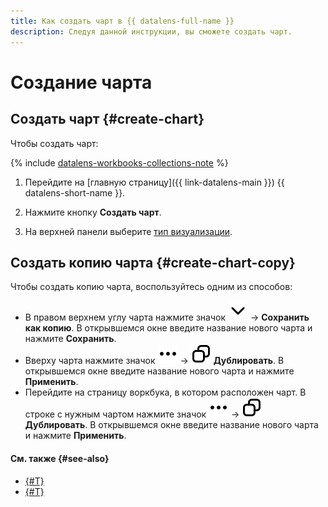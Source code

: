 ```yaml
---
title: Как создать чарт в {{ datalens-full-name }}
description: Следуя данной инструкции, вы сможете создать чарт.
---
```


# Создание чарта

## Создать чарт {#create-chart}

Чтобы создать чарт:


{% include [datalens-workbooks-collections-note](../../../_includes/datalens/operations/datalens-workbooks-collections-note.md) %}





1. Перейдите на [главную страницу]({{ link-datalens-main }}) {{ datalens-short-name }}.
1. Нажмите кнопку **Создать чарт**.



1. На верхней панели выберите [тип визуализации](../../visualization-ref/index.md).

## Создать копию чарта {#create-chart-copy}

Чтобы создать копию чарта, воспользуйтесь одним из способов:

* В правом верхнем углу чарта нажмите значок ![image](../../../_assets/console-icons/chevron-down.svg) → **Сохранить как копию**. В открывшемся окне введите название нового чарта и нажмите **Сохранить**.
* Вверху чарта нажмите значок ![image](../../../_assets/console-icons/ellipsis.svg) → ![image](../../../_assets/console-icons/copy.svg) **Дублировать**. В открывшемся окне введите название нового чарта и нажмите **Применить**.
* Перейдите на страницу воркбука, в котором расположен чарт. В строке с нужным чартом нажмите значок ![image](../../../_assets/console-icons/ellipsis.svg) → ![image](../../../_assets/console-icons/copy.svg) **Дублировать**. В открывшемся окне введите название нового чарта и нажмите **Применить**.

#### См. также {#see-also}

* [{#T}](../../concepts/chart/index.md)
* [{#T}](../../concepts/chart/settings.md)
